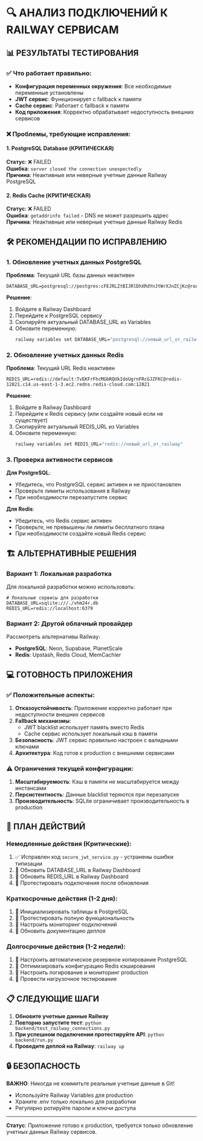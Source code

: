 # 🔍 АНАЛИЗ ПОДКЛЮЧЕНИЙ К RAILWAY СЕРВИСАМ

## 📊 РЕЗУЛЬТАТЫ ТЕСТИРОВАНИЯ

### ✅ Что работает правильно:
- **Конфигурация переменных окружения**: Все необходимые переменные установлены
- **JWT сервис**: Функционирует с fallback к памяти
- **Cache сервис**: Работает с fallback к памяти  
- **Код приложения**: Корректно обрабатывает недоступность внешних сервисов

### ❌ Проблемы, требующие исправления:

#### 1. PostgreSQL Database (КРИТИЧЕСКАЯ)
**Статус**: ❌ FAILED  
**Ошибка**: `server closed the connection unexpectedly`  
**Причина**: Неактивные или неверные учетные данные Railway PostgreSQL

#### 2. Redis Cache (КРИТИЧЕСКАЯ)  
**Статус**: ❌ FAILED  
**Ошибка**: `getaddrinfo failed` - DNS не может разрешить адрес  
**Причина**: Неактивные или неверные учетные данные Railway Redis

## 🛠️ РЕКОМЕНДАЦИИ ПО ИСПРАВЛЕНИЮ

### 1. Обновление учетных данных PostgreSQL

**Проблема**: Текущий URL базы данных неактивен
```
DATABASE_URL=postgresql://postgres:cFEJRLZtBIJRlDhXRdYnJtWrXJnZCjKc@roundhouse.proxy.rlwy.net:22841/railway
```

**Решение**:
1. Войдите в Railway Dashboard
2. Перейдите к PostgreSQL сервису
3. Скопируйте актуальный DATABASE_URL из Variables
4. Обновите переменную:
   ```bash
   railway variables set DATABASE_URL="postgresql://новый_url_от_railway"
   ```

### 2. Обновление учетных данных Redis

**Проблема**: Текущий URL Redis неактивен
```
REDIS_URL=redis://default:TvEKFrFhcMGbRQUkIdoUgrnFRcGJZFKC@redis-12821.c14.us-east-1-3.ec2.redns.redis-cloud.com:12821
```

**Решение**:
1. Войдите в Railway Dashboard  
2. Перейдите к Redis сервису (или создайте новый если не существует)
3. Скопируйте актуальный REDIS_URL из Variables
4. Обновите переменную:
   ```bash
   railway variables set REDIS_URL="redis://новый_url_от_railway"
   ```

### 3. Проверка активности сервисов

**Для PostgreSQL**:
- Убедитесь, что PostgreSQL сервис активен и не приостановлен
- Проверьте лимиты использования в Railway
- При необходимости перезапустите сервис

**Для Redis**:
- Убедитесь, что Redis сервис активен
- Проверьте, не превышены ли лимиты бесплатного плана
- При необходимости создайте новый Redis сервис

## 🏗️ АЛЬТЕРНАТИВНЫЕ РЕШЕНИЯ

### Вариант 1: Локальная разработка
Для локальной разработки можно использовать:
```env
# Локальные сервисы для разработки
DATABASE_URL=sqlite:///./vhm24r.db
REDIS_URL=redis://localhost:6379
```

### Вариант 2: Другой облачный провайдер
Рассмотреть альтернативы Railway:
- **PostgreSQL**: Neon, Supabase, PlanetScale
- **Redis**: Upstash, Redis Cloud, MemCachier

## 💻 ГОТОВНОСТЬ ПРИЛОЖЕНИЯ

### ✅ Положительные аспекты:
1. **Отказоустойчивость**: Приложение корректно работает при недоступности внешних сервисов
2. **Fallback механизмы**: 
   - JWT blacklist использует память вместо Redis
   - Cache сервис использует локальный кэш в памяти
3. **Безопасность**: JWT сервис правильно настроен с валидными ключами
4. **Архитектура**: Код готов к production с внешними сервисами

### ⚠️ Ограничения текущей конфигурации:
1. **Масштабируемость**: Кэш в памяти не масштабируется между инстансами
2. **Персистентность**: Данные blacklist теряются при перезапуске
3. **Производительность**: SQLite ограничивает производительность в production

## 🎯 ПЛАН ДЕЙСТВИЙ

### Немедленные действия (Критические):
1. ✅ Исправлен код `secure_jwt_service.py` - устранены ошибки типизации
2. 🔄 Обновить DATABASE_URL в Railway Dashboard
3. 🔄 Обновить REDIS_URL в Railway Dashboard  
4. 🔄 Протестировать подключения после обновления

### Краткосрочные действия (1-2 дня):
1. 🔄 Инициализировать таблицы в PostgreSQL
2. 🔄 Протестировать полную функциональность
3. 🔄 Настроить мониторинг подключений
4. 🔄 Обновить документацию деплоя

### Долгосрочные действия (1-2 недели):
1. 🔄 Настроить автоматическое резервное копирование PostgreSQL
2. 🔄 Оптимизировать конфигурацию Redis кэширования
3. 🔄 Настроить логирование и мониторинг production
4. 🔄 Провести нагрузочное тестирование

## 📋 СЛЕДУЮЩИЕ ШАГИ

1. **Обновите учетные данные Railway**
2. **Повторно запустите тест**: `python backend/test_railway_connections.py`
3. **При успешном подключении протестируйте API**: `python backend/run.py`
4. **Проведите деплой на Railway**: `railway up`

## 🔒 БЕЗОПАСНОСТЬ

**ВАЖНО**: Никогда не коммитьте реальные учетные данные в Git!
- Используйте Railway Variables для production
- Храните .env только локально для разработки
- Регулярно ротируйте пароли и ключи доступа

---

**Статус**: Приложение готово к production, требуется только обновление учетных данных Railway сервисов.
